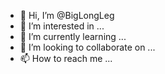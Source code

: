 - 👋 Hi, I’m @BigLongLeg
- 👀 I’m interested in ...
- 🌱 I’m currently learning ...
- 💞️ I’m looking to collaborate on ...
- 📫 How to reach me ...

<!---
BigLongLeg/BigLongLeg is a ✨ special ✨ repository because its `README.md` (this file) appears on your GitHub profile.
You can click the Preview link to take a look at your changes.
--->
